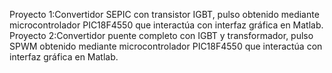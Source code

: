 Proyecto 1:Convertidor SEPIC con transistor IGBT, pulso obtenido mediante microcontrolador PIC18F4550 que interactúa con interfaz gráfica en Matlab.
Proyecto 2:Convertidor puente completo con IGBT y transformador, pulso SPWM obtenido mediante microcontrolador PIC18F4550 que interactúa con interfaz gráfica en Matlab.
